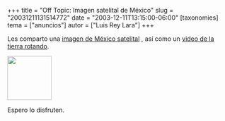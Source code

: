 +++
title = "Off Topic: Imagen satelital de México"
slug = "20031211131514772"
date = "2003-12-11T13:15:00-06:00"
[taxonomies]
tema = ["anuncios"]
autor = ["Luis Rey Lara"]
+++

Les comparto una [imagen de México
satelital](http://luisrey.red-libre.org/datos/globe_west_2048.jpg) , así
como un [video de la tierra
rotando](http://luisrey.red-libre.org/datos/rotate_320.mpeg).

<img src="http://glib.org.mx/images/articles/20031211131514772_1.jpg"
width="100" height="100" />

Espero lo disfruten.
